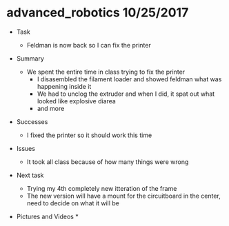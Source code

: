# advanced_robotics 10/25/2017


* Task
	* Feldman is now back so I can fix the printer
* Summary
	* We spent the entire time in class trying to fix the printer
		* I disasembled the filament loader and showed feldman what was happening inside it 
		* We had to unclog the extruder and when I did, it spat out what looked like explosive diarea 
		* and more	

* Successes
	* I fixed the printer so it should work this time
* Issues
	* It took all class because of how many things were wrong
* Next task
	* Trying my 4th completely new itteration of the frame
	* The new version will have a mount for the circuitboard in the center, need to decide on what it will be

* Pictures and Videos
	* 